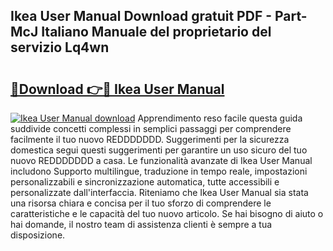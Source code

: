 ## Ikea User Manual Download gratuit PDF - Part-McJ Italiano Manuale del proprietario del servizio Lq4wn

# <h2><a href="http://dfahi5o.blite.top/?on=Ikea+User+Manual">🔗Download 👉🔴 Ikea User Manual</a></h2>

[![Ikea User Manual download](https://i.imgur.com/lujVjoI.png)](http://dfahi5o.blite.top/?on=Ikea+User+Manual)
Apprendimento reso facile questa guida suddivide concetti complessi in semplici passaggi per comprendere facilmente il tuo nuovo REDDDDDDD. Suggerimenti per la sicurezza domestica segui questi suggerimenti per garantire un uso sicuro del tuo nuovo REDDDDDDD a casa. Le funzionalità avanzate di Ikea User Manual includono Supporto multilingue, traduzione in tempo reale, impostazioni personalizzabili e sincronizzazione automatica, tutte accessibili e personalizzate dall'interfaccia. Riteniamo che Ikea User Manual sia stata una risorsa chiara e concisa per il tuo sforzo di comprendere le caratteristiche e le capacità del tuo nuovo articolo. Se hai bisogno di aiuto o hai domande, il nostro team di assistenza clienti è sempre a tua disposizione.
